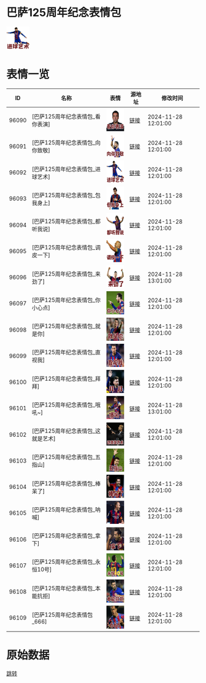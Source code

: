 # 巴萨125周年纪念表情包

<img src="./cover.png" height="60" alt="cover" />

# 表情一览

|ID|名称|表情|源地址|修改时间|
|----|----|----|----|----|
|96090|[巴萨125周年纪念表情包_看你表演]|<img src="./pic/096090_%5B巴萨125周年纪念表情包_看你表演%5D.png" height="60" alt="看你表演"/>|[链接](https://i0.hdslb.com/bfs/garb/1f28cf407deb346d9f8e12ef618bbf24e70e7851.png)|2024-11-28 12:01:00|
|96091|[巴萨125周年纪念表情包_向你致敬]|<img src="./pic/096091_%5B巴萨125周年纪念表情包_向你致敬%5D.png" height="60" alt="向你致敬"/>|[链接](https://i0.hdslb.com/bfs/garb/4926811b7d86b714acdc0c880465c61f0d27fa0c.png)|2024-11-28 12:01:00|
|96092|[巴萨125周年纪念表情包_进球艺术]|<img src="./pic/096092_%5B巴萨125周年纪念表情包_进球艺术%5D.png" height="60" alt="进球艺术"/>|[链接](https://i0.hdslb.com/bfs/garb/f1a386149afc60e67714874ffc5a362ec01c978c.png)|2024-11-28 12:01:00|
|96093|[巴萨125周年纪念表情包_包我身上]|<img src="./pic/096093_%5B巴萨125周年纪念表情包_包我身上%5D.png" height="60" alt="包我身上"/>|[链接](https://i0.hdslb.com/bfs/garb/ce5c00252706137225b85974c0df5db005731b69.png)|2024-11-28 12:01:00|
|96094|[巴萨125周年纪念表情包_都听我说]|<img src="./pic/096094_%5B巴萨125周年纪念表情包_都听我说%5D.png" height="60" alt="都听我说"/>|[链接](https://i0.hdslb.com/bfs/garb/47bd351932461270572f5d1cd80d83a8dd8d886e.png)|2024-11-28 12:01:00|
|96095|[巴萨125周年纪念表情包_调皮一下]|<img src="./pic/096095_%5B巴萨125周年纪念表情包_调皮一下%5D.png" height="60" alt="调皮一下"/>|[链接](https://i0.hdslb.com/bfs/garb/19e1858458084aedbd1352f6bcee82359d170ca2.png)|2024-11-28 12:01:00|
|96096|[巴萨125周年纪念表情包_来劲了]|<img src="./pic/096096_%5B巴萨125周年纪念表情包_来劲了%5D.png" height="60" alt="来劲了"/>|[链接](https://i0.hdslb.com/bfs/garb/867f88d128605d803910d186ee4ad9aa2de3f845.png)|2024-11-28 13:01:00|
|96097|[巴萨125周年纪念表情包_你小心点]|<img src="./pic/096097_%5B巴萨125周年纪念表情包_你小心点%5D.png" height="60" alt="你小心点"/>|[链接](https://i0.hdslb.com/bfs/garb/62069c5aa5b527e69a3ed31336ee6212811c6a8f.png)|2024-11-28 12:01:00|
|96098|[巴萨125周年纪念表情包_就是你]|<img src="./pic/096098_%5B巴萨125周年纪念表情包_就是你%5D.png" height="60" alt="就是你"/>|[链接](https://i0.hdslb.com/bfs/garb/a93a3af5f70548a4f214565137abdbb29ad44a6e.png)|2024-11-28 12:01:00|
|96099|[巴萨125周年纪念表情包_直视我]|<img src="./pic/096099_%5B巴萨125周年纪念表情包_直视我%5D.png" height="60" alt="直视我"/>|[链接](https://i0.hdslb.com/bfs/garb/c1e15dd828394a7405af406558f1e1ef0157688e.png)|2024-11-28 12:01:00|
|96100|[巴萨125周年纪念表情包_拜拜]|<img src="./pic/096100_%5B巴萨125周年纪念表情包_拜拜%5D.png" height="60" alt="拜拜"/>|[链接](https://i0.hdslb.com/bfs/garb/d906fcf9dac58e9a63ec81bbc36d361962a21f09.png)|2024-11-28 12:01:00|
|96101|[巴萨125周年纪念表情包_哦吼~]|<img src="./pic/096101_%5B巴萨125周年纪念表情包_哦吼~%5D.png" height="60" alt="哦吼~"/>|[链接](https://i0.hdslb.com/bfs/garb/13774b72d6bf94ad1200aa5437c90a9d6b01c8f1.png)|2024-11-28 13:01:00|
|96102|[巴萨125周年纪念表情包_这就是艺术]|<img src="./pic/096102_%5B巴萨125周年纪念表情包_这就是艺术%5D.png" height="60" alt="这就是艺术"/>|[链接](https://i0.hdslb.com/bfs/garb/73b91bac795838b26684a3348009003f0295e274.png)|2024-11-28 12:01:00|
|96103|[巴萨125周年纪念表情包_五指山]|<img src="./pic/096103_%5B巴萨125周年纪念表情包_五指山%5D.png" height="60" alt="五指山"/>|[链接](https://i0.hdslb.com/bfs/garb/3da52e2878c99f11a0b7a5b14226399716dacc5b.png)|2024-11-28 12:01:00|
|96104|[巴萨125周年纪念表情包_棒呆了]|<img src="./pic/096104_%5B巴萨125周年纪念表情包_棒呆了%5D.png" height="60" alt="棒呆了"/>|[链接](https://i0.hdslb.com/bfs/garb/8fae87a14cba80a85f8d78c974cd1e323855904a.png)|2024-11-28 12:01:00|
|96105|[巴萨125周年纪念表情包_呐喊]|<img src="./pic/096105_%5B巴萨125周年纪念表情包_呐喊%5D.png" height="60" alt="呐喊"/>|[链接](https://i0.hdslb.com/bfs/garb/219ce2b38d353cf0e35c0e7f81663c671a9530e3.png)|2024-11-28 12:01:00|
|96106|[巴萨125周年纪念表情包_拿下]|<img src="./pic/096106_%5B巴萨125周年纪念表情包_拿下%5D.png" height="60" alt="拿下"/>|[链接](https://i0.hdslb.com/bfs/garb/ec615d42ba0869e5f89c7283aa8b4146ce8b71dd.png)|2024-11-28 12:01:00|
|96107|[巴萨125周年纪念表情包_永恒10号]|<img src="./pic/096107_%5B巴萨125周年纪念表情包_永恒10号%5D.png" height="60" alt="永恒10号"/>|[链接](https://i0.hdslb.com/bfs/garb/11dac1a7a212add1c10f5edd445a0bb4161fa4eb.png)|2024-11-28 12:01:00|
|96108|[巴萨125周年纪念表情包_本能抗拒]|<img src="./pic/096108_%5B巴萨125周年纪念表情包_本能抗拒%5D.png" height="60" alt="本能抗拒"/>|[链接](https://i0.hdslb.com/bfs/garb/8fb20d1c9ec7ce5d7ee328255d5b5b2e31c6ee0c.png)|2024-11-28 12:01:00|
|96109|[巴萨125周年纪念表情包_666]|<img src="./pic/096109_%5B巴萨125周年纪念表情包_666%5D.png" height="60" alt="666"/>|[链接](https://i0.hdslb.com/bfs/garb/1bb22d2eda286ff9b11cc50b9061b277bf06e827.png)|2024-11-28 12:01:00|

# 原始数据

[跳转](./raw.json)

